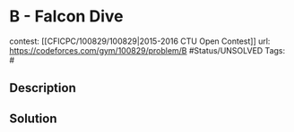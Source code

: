 # B - Falcon Dive

contest: [[CFICPC/100829/100829|2015-2016 CTU Open Contest]]
url: https://codeforces.com/gym/100829/problem/B
#Status/UNSOLVED
Tags: #

## Description

## Solution

